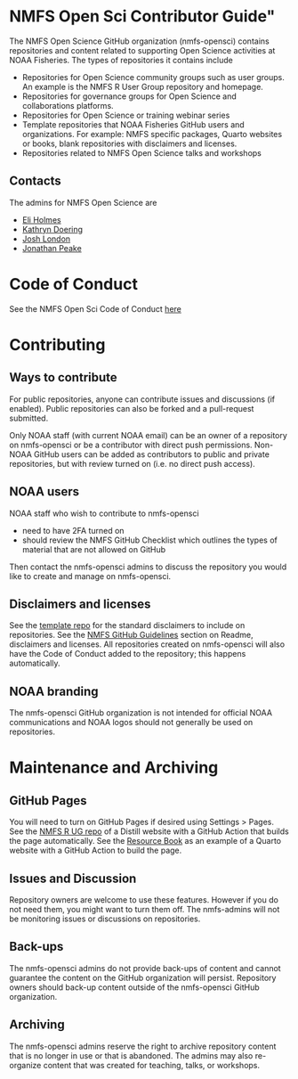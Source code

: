 # NMFS Open Sci Contributor Guide"

The NMFS Open Science GitHub organization (nmfs-opensci) contains repositories and content related to supporting Open Science activities at NOAA Fisheries. The types of repositories it contains include

* Repositories for Open Science community groups such as user groups. An example is the NMFS R User Group repository and homepage.
* Repositories for governance groups for Open Science and collaborations platforms.
* Repositories for Open Science or training webinar series
* Template repositories that NOAA Fisheries GitHub users and organizations. For example: NMFS specific packages, Quarto websites or books, blank repositories with disclaimers and licenses.
* Repositories related to NMFS Open Science talks and workshops

## Contacts

The admins for NMFS Open Science are 

* [Eli Holmes](https://github.com/eeholmes)
* [Kathryn Doering](https://github.com/k-doering-NOAA)
* [Josh London](https://github.com/jmlondon)
* [Jonathan Peake](https://github.com/jonpeake)

# Code of Conduct

See the NMFS Open Sci Code of Conduct [here](https://github.com/nmfs-opensci/.github/blob/main/.github/CODE_OF_CONDUCT.md)

# Contributing

## Ways to contribute

For public repositories, anyone can contribute issues and discussions (if enabled). Public repositories can also be forked and a pull-request submitted.

Only NOAA staff (with current NOAA email) can be an owner of a repository on nmfs-opensci or be a contributor with direct push permissions. Non-NOAA GitHub users can be added as contributors to public and private repositories, but with review turned on (i.e. no direct push access).

## NOAA users

NOAA staff who wish to contribute to nmfs-opensci

* need to have 2FA turned on
* should review the NMFS GitHub Checklist which outlines the types of material that are not allowed on GitHub

Then contact the nmfs-opensci admins to discuss the repository you would like to create and manage on nmfs-opensci.

## Disclaimers and licenses

See the [template repo](https://github.com/nmfs-opensci/NOAA-blank) for the standard disclaimers to include on repositories. See the [NMFS GitHub Guidelines](https://nmfs-opensci.github.io/GitHub-Guide/#github-repository-components) section on Readme, disclaimers and licenses. All repositories created on nmfs-opensci will also have the Code of Conduct added to the repository; this happens automatically.

## NOAA branding

The nmfs-opensci GitHub organization is not intended for official NOAA communications and NOAA logos should not generally be used on repositories. 


# Maintenance and Archiving

## GitHub Pages

You will need to turn on GitHub Pages if desired using Settings > Pages.  See the [NMFS R UG repo](https://github.com/nmfs-opensci/NMFS-R-UG) of a Distill website with
a GitHub Action that builds the page automatically. See the [Resource Book](https://github.com/nmfs-opensci/ResourceBook) as an example of a Quarto website with a GitHub Action to build the page.

## Issues and Discussion

Repository owners are welcome to use these features. However if you do not need them, you might want to turn them off. The nmfs-admins will not be monitoring issues or discussions on repositories.

## Back-ups

The nmfs-opensci admins do not provide back-ups of content and cannot guarantee the content on the GitHub organization will persist.
Repository owners should back-up content outside of the nmfs-opensci GitHub organization.

## Archiving

The nmfs-opensci admins reserve the right to archive repository content that is no longer in use or that is abandoned. The admins may also re-organize content that was created for teaching, talks, or workshops.





